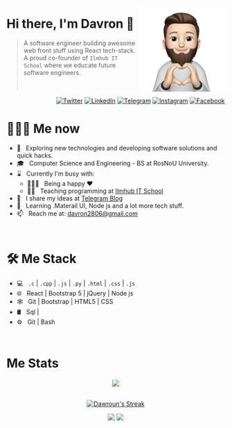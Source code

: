 <a href="https://t.me/wahid_abduhakimov"><img src="34f9c20179ef29ce7b8c1f52359cf9d3-sticker.png" align="right" height="200"/></a>

# Hi there, I'm Davron 👋

> A software engineer building awesome web front stuff using React tech-stack. A proud co-founder of `Ilmhub IT School` where we educate future software engineers.
<br/><br/><br/>

<p align="end">
<a href="https://twitter.com/davron87284843" target="blank"><img alt="Twitter" src="https://img.shields.io/badge/twitter-gray?style=flat-square&logo=twitter"/></a> 
<a href="https://www.linkedin.com/in/davron-abdukhkimov-33b272206"><img alt="LinkedIn" src="https://img.shields.io/badge/LinkedIn-gray?style=flat-square&logo=linkedin"></a>
<a href="https://t.me/davron_abduhakimov"><img alt="Telegram" src="https://img.shields.io/badge/telegram-gray?style=flat-square&logo=telegram"></a>
<a href="https://instagram.com/davron.abduhakimov"><img alt="Instagram" src="https://img.shields.io/badge/instagram-gray?style=flat-square&logo=instagram"></a>
<a href="https://www.facebook.com/davron.abdukhakimov.50"><img alt="Facebook" src="https://img.shields.io/badge/facebook-gray?style=flat-square&logo=facebook"></a>
</p>

<h1> 👨🏻‍💻 Me now </h1>

- 🤔 &nbsp; Exploring new technologies and developing software solutions and quick hacks.
- 🎓 &nbsp; Computer Science and Engineering - BS at RosNoU University.
- ⌛️ &nbsp; Currently I'm busy with:
  - 👨‍👩‍👧 &nbsp; Being a happy ♥️
  - 👨‍🏫 &nbsp; Teaching programming at [Ilmhub IT School](https://ilmhub.uz)
- 📝 &nbsp; I share my ideas at [Telegram Blog](https://t.me/davron_Abdukhakimov)
- 🌱 &nbsp; Learning .Materail UI, Node js and a lot more tech stuff.
- 📫 &nbsp; Reach me at: davron2806@gmail.com

<br/>

<h1>🛠 Me Stack</h1>

- 💻 &nbsp; `.c` | `.cpp` | `.js` | `.py` | `.html` | `.css` | `.js`
- 🌐 &nbsp; React | Bootstrap 5 | jQuery | Node js
- 🕸 &nbsp; Git | Bootstrap | HTML5 | CSS
- 🛢 &nbsp; Sql |
- ⚙️ &nbsp; Git | Bash 

<br/>

<h1>Me Stats</h1>

<div align="center">
<a href="">
  <img align="center" src="https://github-readme-stats.vercel.app/api?username=dawroun&count_private=true&include_all_commits=true&show_icons=true&title_color=007bff&text_color=e7e7e7&icon_color=007bff&bg_color=171c28" />
<a />
<div>
 <br/>

[![Dawroun's Streak](https://github-readme-streak-stats.herokuapp.com?user=dawroun-d&theme=dark&date_format=M%20j%5B%2C%20Y%5D&border=FFFFFF&ring=3722DD)](https://git.io/streak-stats)

[![](https://komarev.com/ghpvc/?username=dawroun-d&color=orange&label=Profile%20Views)](https://github.com/dawroun/dawroun)
[![](https://img.shields.io/github/followers/dawroun?label=GitHub%20Followers)](https://github.com/dawroun)

<!--
**wahid-d/wahid-d** is a ✨ _special_ ✨ repository because its `README.md` (this file) appears on your GitHub profile.

Here are some ideas to get you started:

- 🔭 I’m currently working on ...
- 🌱 I’m currently learning ...
- 👯 I’m looking to collaborate on ...
- 🤔 I’m looking for help with ...
- 💬 Ask me about ...
- 📫 How to reach me: ...
- 😄 Pronouns: ...
- ⚡ Fun fact: ...
-->

